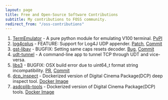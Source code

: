 ```yaml
---
layout: page
title: Free and Open-Source Software Contributions
subtitle: My contributions to FOSS community.
redirect_from: "/oss-contributions"
---
```


1. [TermEmulator](https://github.com/sivachandran/TermEmulator) - A pure python module for emulating V100 terminal. [PyPI](https://pypi.org/project/TermEmulator/)
1. [log4cplus](https://github.com/log4cplus/log4cplus) - FEATURE: Support for Log4J UDP appender. [Patch](https://sourceforge.net/p/log4cplus/mailman/message/29610399/), [Commit](https://github.com/log4cplus/log4cplus/blob/master/src/log4judpappender.cxx)
1. [gst-libav](https://gstreamer.freedesktop.org/modules/gst-libav.html) - BUGFIX: Setting same caps resets decoder. [Bug](https://bugzilla.gnome.org/show_bug.cgi?id=697548), [Commit](https://gitlab.freedesktop.org/gstreamer/gst-libav/commit/758d7bf7ea516e824a536cd6a12d45aa07e483fa)
1. [udt-tunnel](https://github.com/RealImage/udt-tunnel) - A command-line app to tunnel TCP through UDT and vice-versa.
1. [libs3](https://github.com/bji/libs3) - BUGFIX: OSX build error due to uint64_t format string incompatibility. [PR](https://github.com/bji/libs3/pull/47), [Commit](https://github.com/bji/libs3/commit/731a009ab6aa7af3fe0e2910d7d7c057f08a45cf)
1. [dcp_inspect](https://github.com/wolfgangw/backports) - Dockerized version of Digital Cinema Package(DCP) deep inspect tool. [Docker Image](https://hub.docker.com/r/qubecinema/dcp_inspect)
1. [asdcplib-tools](https://github.com/cinecert/asdcplib) - Dockerized version of Digital Cinema Package(DCP) tools. [Docker Image](https://hub.docker.com/r/qubecinema/asdcplib-tools)
